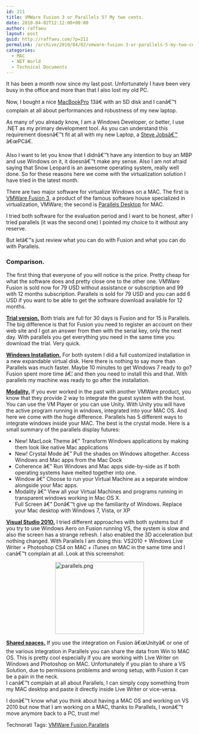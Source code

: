 ```yaml
---
id: 211
title: VMWare Fusion 3 or Parallels 5? My two cents.
date: 2010-04-02T12:12:00+00:00
author: raffaeu
layout: post
guid: http://raffaeu.com/?p=211
permalink: /archive/2010/04/02/vmware-fusion-3-or-parallels-5-my-two-cents.aspx
categories:
  - MAC
  - NET World
  - Technical Documents
---
```

It has been a month now since my last post. Unfortunately I have been very busy in the office and more than that I also lost my old PC.

Now, I bought a nice <a href="http://www.apple.com/macbookpro/" target="_blank">MacBookPro</a> 13â€ with an SD disk and I canâ€™t complain at all about performances and robustness of my new laptop.

As many of you already know, I am a Windows Developer, or better, I use .NET as my primary development tool. As you can understand this requirement doesnâ€™t fit at all with my new Laptop, a <a href="http://en.wikipedia.org/wiki/Steve_Jobs" target="_blank">Steve Jobsâ€™</a> â€œPCâ€.

Also I want to let you know that I didnâ€™t have any intention to buy an MBP and use Windows on it, it doesnâ€™t make any sense. Also I am not afraid saying that Snow Leopard is an awesome operating system, really well done. So for these reasons here we come with the virtualization solution I have tried in the latest month.

There are two major software for virtualize Windows on a MAC. The first is <a href="http://www.vmware.com/products/fusion/" target="_blank">VMWare Fusion 3</a>, a product of the famous software house specialized in virtualization, VMWare; the second is <a href="http://www.vmware.com/products/fusion/" target="_blank">Parallels Desktop</a> for MAC.

I tried both software for the evaluation period and I want to be honest, after I tried parallels (it was the second one) I pointed my choice to it without any reserve.

But letâ€™s just review what you can do with Fusion and what you can do with Parallels.

### Comparison.

The first thing that everyone of you will notice is the price. Pretty cheap for what the software does and pretty close one to the other one. VMWare Fusion is sold now for 79 USD without assistance or subscription and 99 with 12 months subscription. Parallels is sold for 79 USD and you can add 6 USD if you want to be able to get the software download available for 12 months.

<u>**Trial version.**</u> Both trials are full for 30 days is Fusion and for 15 is Parallels. The big difference is that for Fusion you need to register an account on their web site and I got an answer from then with the serial key, only the next day. With parallels you get everything you need in the same time you download the trial. Very quick.

<u>**Windows Installation.**</u> For both system I did a full customized installation in a new expandable virtual disk. Here there is nothing to say more than Parallels was much faster. Maybe 10 minutes to get Windows 7 ready to go? Fusion spent more time â€¦ and then you need to install this and that. With parallels my machine was ready to go after the installation.

<u>**Modality.**</u> If you ever worked in the past with another VMWare product, you know that they provide 2 way to integrate the guest system with the host. You can use the VM Player or you can use Unity. With Unity you will have the active program running in windows, integrated into your MAC OS. And here we come with the huge difference. Parallels has 5 different ways to integrate windows inside your MAC. The best is the crystal mode. Here is a small summary of the parallels display futures:

  * New! MacLook Theme â€” Transform Windows applications by making them look like native Mac applications 
  * New! Crystal Mode â€” Pull the shades on Windows altogether. Access Windows and Mac apps from the Mac Dock 
  * Coherence â€” Run Windows and Mac apps side-by-side as if both operating systems have melted together into one. 
  * Window â€” Choose to run your Virtual Machine as a separate window alongside your Mac apps. 
  * Modality â€” View all your Virtual Machines and programs running in transparent windows working in Mac OS X.   
    Full Screen â€” Donâ€™t give up the familiarity of Windows. Replace your Mac desktop with Windows 7, Vista, or XP 

**<u>Visual Studio 2010.</u>** I tried different approaches with both systems but if you try to use Windows Aero on Fusion running VS, the system is slow and also the screen has a strange refresh. I also enabled the 3D acceleration but nothing changed. With Parallels I am doing this: VS2010 + Windows Live Writer + Photoshop CS4 on MAC + iTunes on MAC in the same time and I canâ€™t complain at all. Look at this screenshot:

<a title="parallels.png" href="http://www.flickr.com/photos/25869902@N07/4484498104/" target="_blank"><img style="display: block; float: none; margin-left: auto; margin-right: auto" alt="parallels.png" src="http://static.flickr.com/2762/4484498104_bdc017e237.jpg" width="240" height="194" /></a>

**<u>Shared spaces.</u>** If you use the integration on Fusion â€œUnityâ€ or one of the various integration in Parallels you can share the data from Win to MAC OS. This is pretty cool especially if you are working with Live Writer on Windows and Photoshop on MAC. Unfortunately if you plan to share a VS Solution, due to permissions problems and wrong setup, with Fusion it can be a pain in the neck.   
I canâ€™t complain at all about Parallels, I can simply copy something from my MAC desktop and paste it directly inside Live Writer or vice-versa.

I donâ€™t know what you think about having a MAC OS and working on VS 2010 but now that I am working on a MAC, thanks to Parallels, I wonâ€™t move anymore back to a PC, trust me!

<div style="padding-bottom: 0px; margin: 0px; padding-left: 0px; padding-right: 0px; display: inline; float: none; padding-top: 0px" id="scid:0767317B-992E-4b12-91E0-4F059A8CECA8:727cb895-f7f8-4b62-9bd5-ba89bcaf6ac9" class="wlWriterEditableSmartContent">
  Technorati Tags: <a href="http://technorati.com/tags/VMWare+Fusion" rel="tag">VMWare Fusion</a>,<a href="http://technorati.com/tags/Parallels" rel="tag">Parallels</a>
</div>